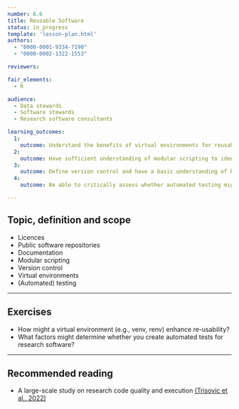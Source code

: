 ```yaml
---
number: 6.6
title: Reusable Software
status: in_progress
template: 'lesson-plan.html'
authors:
  - "0000-0001-9334-7190"
  - "0000-0002-1322-1553"

reviewers:

fair_elements:
  - R

audience:
  - Data stewards
  - Software stewards
  - Research software consultants

learning_outcomes:
  1:
    outcome: Understand the benefits of virtual environments for reusability.
  2:
    outcome: Have sufficient understanding of modular scripting to identify it within a repository and translate a single (large) script into multiple (smaller) modules.
  3:
    outcome: Define version control and have a basic understanding of how git operates.
  4:
    outcome: Be able to critically assess whether automated testing might be worth implementing for a research software project.

--- 
```


## Topic, definition and scope

* Licences
* Public software repositories
* Documentation
* Modular scripting
* Version control 
* Virtual environments
* (Automated) testing

    
---

## Exercises

* How might a virtual environment (e.g., venv, renv) enhance re-usability?
* What factors might determine whether you create automated tests for research software?

--- 

## Recommended reading

* A large-scale study on research code quality and execution [(Trisovic et al., 2022)](https://doi.org/10.1038/s41597-022-01143-6)
